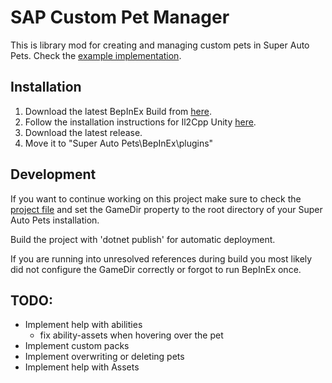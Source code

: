 # SAP Custom Pet Manager

This is library mod for creating and managing custom pets in Super Auto Pets.
Check the [example implementation](https://github.com/Zeprus/sap_custom_pet_example).

## Installation
1. Download the latest BepInEx Build from [here](https://builds.bepis.io/projects/bepinex_be).
2. Follow the installation instructions for Il2Cpp Unity [here](https://docs.bepinex.dev/master/articles/user_guide/installation/unity_il2cpp.html).
3. Download the latest release.
4. Move it to "Super Auto Pets\BepInEx\plugins\"

## Development
If you want to continue working on this project make sure to check the [project file](https://github.com/Zeprus/sap_custom_pet_manager/blob/master/custom_pet_manager.csproj) and set the GameDir property to the root directory of your Super Auto Pets installation.

Build the project with 'dotnet publish' for automatic deployment.

If you are running into unresolved references during build you most likely did not configure the GameDir correctly or forgot to run BepInEx once.

## TODO:
- Implement help with abilities
  - fix ability-assets when hovering over the pet
- Implement custom packs
- Implement overwriting or deleting pets
- Implement help with Assets
